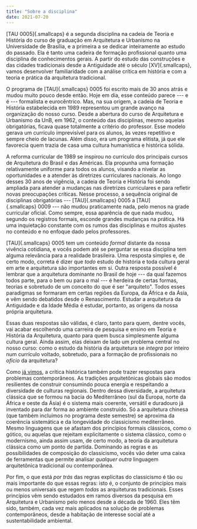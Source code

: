 ```yaml
---
title: "Sobre a disciplina"
date: 2021-07-20
---
```


<section>

[TAU 0005]{.smallcaps} é a segunda disciplina na cadeia de Teoria e
História do curso de graduação em Arquitetura e Urbanismo na
Universidade de Brasília, e a primeira a se dedicar inteiramente ao
estudo do passado. Ela é tanto uma cadeira de formação profissional
quanto uma disciplina de conhecimentos gerais. A partir do estudo das
construções e das cidades tradicionais desde a Antiguidade até o século
[XV]{.smallcaps}, vamos desenvolver familiaridade com a análise crítica
em história e com a teoria e prática da arquitetura tradicional.

O programa de [TAU]{.smallcaps} 0005 foi escrito mais de 30 anos atrás e mudou muito
pouco desde então. Hoje em dia, esse conteúdo parece --- e é ---
formalista e eurocêntrico. Mas, na sua origem, a cadeia de Teoria e
História estabelecida em 1989 representou um grande avanço na
organização do nosso curso. Desde a abertura do curso de Arquitetura e
Urbanismo da UnB, em 1962, o conteúdo das disciplinas, mesmo aquelas
obrigatórias, ficava quase totalmente a critério do professor. Esse
modelo gerava um currículo imprevisível para os alunos, às vezes
repetitivo e sempre cheio de lacunas. Além disso, era um programa
elitista, já que ele favorecia quem trazia de casa uma cultura
humanística e histórica sólida.

A reforma curricular de 1989 se inspirou no currículo dos principais
cursos de Arquitetura do Brasil e das Américas. Ela propunha uma
formação relativamente uniforme para todos os alunos, visando a nivelar
as oportunidades e a atender às diretrizes curriculares nacionais. Ao
longo desses 30 anos de vigência, a cadeia de Teoria e História foi
sendo ampliada para atender a mudanças nas diretrizes curriculares e
para refletir novas preocupações críticas. Nesse processo, a sequência
original de disciplinas obrigatórias --- [TAU]{.smallcaps} 0005 a
[TAU]{.smallcaps} 0009 --- não
mudou praticamente nada, pelo menos na grade curricular oficial. Como
sempre, essa aparência de que nada mudou, segundo os registros formais,
esconde grandes mudanças na prática. Há uma inquietação constante com os
rumos das disciplinas e muitos ajustes no conteúdo e no enfoque dado
pelos professores.

[TAU]{.smallcaps} 0005 tem um conteúdo *formal* distante da nossa vivência cotidiana,
e vocês podem até se perguntar se essa disciplina tem alguma relevância
para a realidade brasileira. Uma resposta simples e, de certo modo,
correta é dizer que *todo* estudo de história e toda cultura geral em
arte e arquitetura são importantes em si. Outra resposta possível é
lembrar que a arquitetura dominante no Brasil de hoje --- da qual
fazemos todos parte, para o bem ou para o mal --- é herdeira de certas
formas, teorias e sobretudo de um conceito do que é ser "arquiteto".
Todos esses paradigmas se formaram em certas regiões da Europa, da
África e da Ásia, e vêm sendo debatidos desde o Renascimento. Estudar a
arquitetura da Antiguidade e da Idade Média é estudar, portanto, as
origens da nossa própria arquitetura.

Essas duas respostas são válidas, é claro, tanto para quem, dentre
vocês, vai acabar escolhendo uma carreira de pesquisa e ensino em Teoria
e História da Arquitetura, quanto para quem busca simplesmente alguma
cultura geral. Ainda assim, elas deixam de lado um problema central no
nosso curso: como o estudo da história da arquitetura se *integra* por
inteiro num currículo voltado, sobretudo, para a formação de
profissionais no *ofício* da arquitetura?

Como [já vimos](por-que-historia.md), a crítica histórica também pode
trazer respostas para problemas contemporâneos. As tradições
arquitetônicas globais são modos resilientes de construir consumindo
pouca energia e respeitando a diversidade de culturas regionais. Dentro
dessa diversidade, a arquitetura clássica que se formou na bacia do
Mediterrâneo (sul da Europa, norte da África e oeste da Ásia) é o
sistema mais coerente, versátil e duradouro já inventado para dar forma
ao ambiente construído. Só a arquitetura chinesa (que também incluímos
no programa deste semestre) se aproxima da coerência sistemática e da
longevidade do classicismo mediterrâneo. Mesmo linguagens que se afastam
dos princípios formais clássicos, como o gótico, ou aquelas que rejeitam
explicitamente o sistema clássico, como o modernismo, ainda assim usam,
de certo modo, a teoria da arquitetura clássica como um ponto de
partida. Dominando as regras e as possibilidades de composição do
classicismo, vocês vão deter uma caixa de ferramentas que permite
analisar *qualquer outra* linguagem arquitetônica tradicional ou
contemporânea.

Por fim, o que está *por trás* das regras explícitas do classicismo é
tão ou mais importante do que essas regras: isto é, o conjunto de
princípios mais ou menos universais que regem *todas* as arquiteturas
tradicionais. Esses princípios vêm sendo estudados em ramos diversos da
pesquisa em Arquitetura e Urbanismo pelo menos desde a década de 1960.
Eles têm sido, também, cada vez mais aplicados na solução de problemas
contemporâneos, desde a habitação de interesse social até a
sustentabilidade ambiental.

</section>
